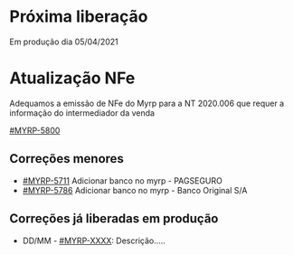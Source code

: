 # Próxima liberação
Em produção dia 05/04/2021

# Atualização NFe
Adequamos a emissão de NFe do Myrp para a NT 2020.006 que requer a informação do intermediador da venda

[#MYRP-5800](https://devmyrp.atlassian.net/browse/MYRP-5800)

## Correções menores
* [#MYRP-5711](https://devmyrp.atlassian.net/browse/MYRP-5711) Adicionar banco no myrp - PAGSEGURO
* [#MYRP-5786](https://devmyrp.atlassian.net/browse/MYRP-5786) Adicionar banco no myrp - Banco Original S/A

## Correções já liberadas em produção
* DD/MM - [#MYRP-XXXX](https://devmyrp.atlassian.net/browse/MYRP-XXX): Descrição.....

